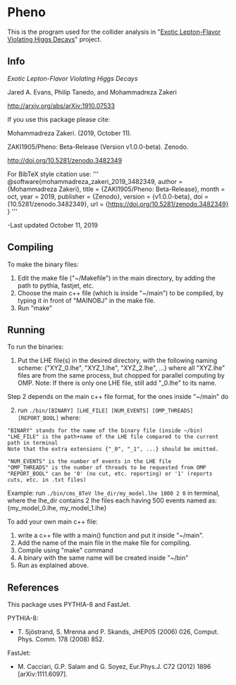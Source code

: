 # Pheno
This is the program used for the collider analysis in "[Exotic Lepton-Flavor Violating Higgs Decays](http://arxiv.org/abs/arXiv:1910.07533)" project.

## Info 
  *Exotic Lepton-Flavor Violating Higgs Decays*
  
  Jared A. Evans, Philip Tanedo, and Mohammadreza Zakeri
  
  http://arxiv.org/abs/arXiv:1910.07533

If you use this package please cite:

  Mohammadreza Zakeri. (2019, October 11).
  
  ZAKI1905/Pheno: Beta-Release (Version v1.0.0-beta). Zenodo.
  
  http://doi.org/10.5281/zenodo.3482349


For BibTeX style citation use:
'''
  @software{mohammadreza_zakeri_2019_3482349,
    author       = {Mohammadreza Zakeri},
    title        = {ZAKI1905/Pheno: Beta-Release},
    month        = oct,
    year         = 2019,
    publisher    = {Zenodo},
    version      = {v1.0.0-beta},
    doi          = {10.5281/zenodo.3482349},
    url          = {https://doi.org/10.5281/zenodo.3482349}
  }
'''

-Last updated October 11, 2019

## Compiling
To make the binary files:
  1. Edit the make file ("~/Makefile") in the main directory, by adding the path to pythia, fastjet, etc. 
  2. Choose the main c++ file (which is inside "~/main") to be compiled, by typing it in front of "MAINOBJ" in the make file. 
  3. Run "make"

## Running
To run the binaries:
  1. Put the LHE file(s) in the desired directory, with the following naming scheme:
  {"XYZ_0.lhe", "XYZ_1.lhe", "XYZ_2.lhe", ...}
  where all "XYZ.lhe" files are from the same process, but chopped for parallel computing by OMP.
  Note: If there is only one LHE file, still add "_0.lhe" to its name.

  Step 2 depends on the main c++ file format, for the ones inside "~/main" do

  2. run `./bin/[BINARY] [LHE_FILE] [NUM_EVENTS] [OMP_THREADS] [REPORT_BOOL]`
  where:

    "BINARY" stands for the name of the binary file (inside ~/bin)
    "LHE_FILE" is the path+name of the LHE file compared to the current path in terminal
    Note that the extra extensions {"_0", "_1", ...} should be omitted.

    "NUM_EVENTS" is the number of events in the LHE file
    "OMP_THREADS" is the number of threads to be requested from OMP
    "REPORT_BOOL" can be '0' (no cut, etc. reporting) or '1' (reports cuts, etc. in .txt files)

  Example: run `./bin/cms_8TeV lhe_dir/my_model.lhe 1000 2 0` in terminal, 
  where the lhe_dir contains 2 lhe files each having 500 events named as:
    {my_model_0.lhe, my_model_1.lhe}

To add your own main c++ file:
  1. write a c++ file with a main() function and put it inside "~/main".
  2. Add the name of the main file in the make file for compiling.
  3. Compile using "make" command
  4. A binary with the same name will be created inside "~/bin"
  5. Run as explained above.

## References
This package uses PYTHIA-8 and FastJet.

PYTHIA-8: 
  - T. Sjöstrand, S. Mrenna and P. Skands, JHEP05 (2006) 026, Comput. Phys. Comm. 178 (2008) 852.
  
FastJet: 
  - M. Cacciari, G.P. Salam and G. Soyez, Eur.Phys.J. C72 (2012) 1896 [arXiv:1111.6097].


